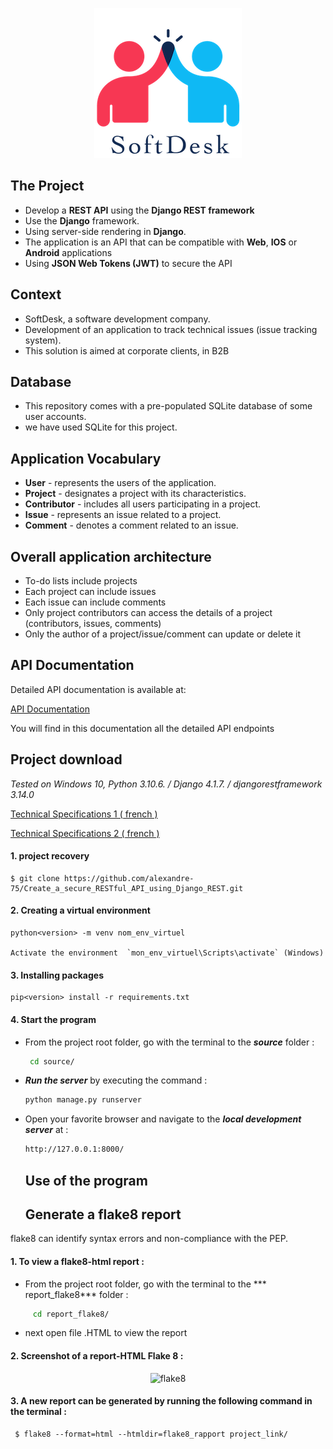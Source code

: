 <p align="center">
  <img src="picture\16007803099977_P8.png" alt="logo" />
</p>

## The Project

- Develop a **REST API** using the **Django REST framework**
- Use the **Django** framework.
- Using server-side rendering in **Django**.
- The application is an API that can be compatible with **Web**, **IOS** or **Android** applications
- Using **JSON Web Tokens (JWT)** to secure the API

## Context

- SoftDesk, a software development company.
- Development of an application to track technical issues (issue tracking system).
- This solution is aimed at corporate clients, in B2B

## Database

- This repository comes with a pre-populated SQLite database of some user accounts.
- we have used SQLite for this project.

## Application Vocabulary

- **User** - represents the users of the application.
- **Project** - designates a project with its characteristics.
- **Contributor** - includes all users participating in a project.
- **Issue** - represents an issue related to a project.
- **Comment** - denotes a comment related to an issue.

## Overall application architecture

- To-do lists include projects
- Each project can include issues
- Each issue can include comments
- Only project contributors can access the details of a project (contributors, issues, comments)
- Only the author of a project/issue/comment can update or delete it

## API Documentation

Detailed API documentation is available at:

[API Documentation](https://documenter.getpostman.com/view/24753025/2s93XvW4td)

You will find in this documentation all the detailed API endpoints

##  Project download

_Tested on Windows 10, Python 3.10.6. / Django 4.1.7. / djangorestframework 3.14.0_


[Technical Specifications 1 ( french )](https://github.com/alexandre-75/Create_a_secure_RESTful_API_using_Django_REST/blob/main/picture/PDF/Softdesk%20-%20Conception%20de%20la%20mise%20en%20%C5%93uvre.pdf)

[Technical Specifications 2 ( french )](https://github.com/alexandre-75/Create_a_secure_RESTful_API_using_Django_REST/blob/main/picture/PDF/Softdesk%20-%20Liste%20des%20v%C3%A9rifications%20OWASP.pdf)



####  1. project recovery

    $ git clone https://github.com/alexandre-75/Create_a_secure_RESTful_API_using_Django_REST.git

####  2. Creating a virtual environment

    python<version> -m venv nom_env_virtuel

    Activate the environment  `mon_env_virtuel\Scripts\activate` (Windows)

####  3. Installing packages

    pip<version> install -r requirements.txt
    
####  4. Start the program

- From the project root folder, go with the terminal to the ***source*** folder :
    ```sh
     cd source/
     ```
- ***Run the server*** by executing the command :
  ```sh
  python manage.py runserver
  ```

- Open your favorite browser and navigate to the ***local development server*** at :
  ```sh
  http://127.0.0.1:8000/
  ```
  
  ## Use of the program
  
  ## Generate a flake8 report
    
flake8 can identify syntax errors and non-compliance with the PEP.

#### 1. To view a flake8-html report :

- From the project root folder, go with the terminal to the *** report_flake8*** folder  :

```sh
     cd report_flake8/
```
 - next open file .HTML to view the report
 
#### 2. Screenshot of a report-HTML Flake 8 : 
  
  <p align="center"><img src="" alt="flake8" /></p>
    
  
#### 3. A new report can be generated by running the following command in the terminal :

     $ flake8 --format=html --htmldir=flake8_rapport project_link/

